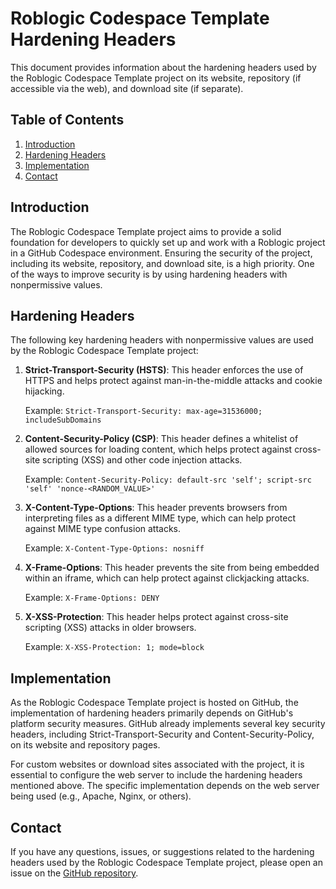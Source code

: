 # Roblogic Codespace Template Hardening Headers

This document provides information about the hardening headers used by the Roblogic Codespace Template project on its website, repository (if accessible via the web), and download site (if separate).

## Table of Contents

1. [Introduction](#introduction)
2. [Hardening Headers](#hardening-headers)
3. [Implementation](#implementation)
4. [Contact](#contact)

## Introduction

The Roblogic Codespace Template project aims to provide a solid foundation for developers to quickly set up and work with a Roblogic project in a GitHub Codespace environment. Ensuring the security of the project, including its website, repository, and download site, is a high priority. One of the ways to improve security is by using hardening headers with nonpermissive values.

## Hardening Headers

The following key hardening headers with nonpermissive values are used by the Roblogic Codespace Template project:

1. **Strict-Transport-Security (HSTS)**: This header enforces the use of HTTPS and helps protect against man-in-the-middle attacks and cookie hijacking.

   Example: `Strict-Transport-Security: max-age=31536000; includeSubDomains`

2. **Content-Security-Policy (CSP)**: This header defines a whitelist of allowed sources for loading content, which helps protect against cross-site scripting (XSS) and other code injection attacks.

   Example: `Content-Security-Policy: default-src 'self'; script-src 'self' 'nonce-<RANDOM_VALUE>'`

3. **X-Content-Type-Options**: This header prevents browsers from interpreting files as a different MIME type, which can help protect against MIME type confusion attacks.

   Example: `X-Content-Type-Options: nosniff`

4. **X-Frame-Options**: This header prevents the site from being embedded within an iframe, which can help protect against clickjacking attacks.

   Example: `X-Frame-Options: DENY`

5. **X-XSS-Protection**: This header helps protect against cross-site scripting (XSS) attacks in older browsers.

   Example: `X-XSS-Protection: 1; mode=block`

## Implementation

As the Roblogic Codespace Template project is hosted on GitHub, the implementation of hardening headers primarily depends on GitHub's platform security measures. GitHub already implements several key security headers, including Strict-Transport-Security and Content-Security-Policy, on its website and repository pages.

For custom websites or download sites associated with the project, it is essential to configure the web server to include the hardening headers mentioned above. The specific implementation depends on the web server being used (e.g., Apache, Nginx, or others).

## Contact

If you have any questions, issues, or suggestions related to the hardening headers used by the Roblogic Codespace Template project, please open an issue on the [GitHub repository](https://github.com/genome21/roblogic-codespace-template/issues).
